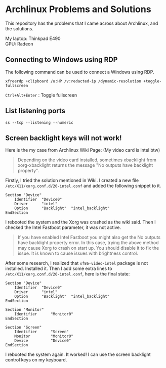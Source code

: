 # Archlinux Problems and Solutions

This repository has the problems that I came across about Archlinux, and the solutions.

My laptop: Thinkpad E490  
GPU: Radeon

## Connecting to Windows using RDP

The following command can be used to connect a Windows using RDP. 

`xfreerdp +clipboard /u:HP /v:redacted-ip /dynamic-resolution +toggle-fullscreen`

`Ctrl+Alt+Enter` : Toggle fullscreen 

## List listening ports

`ss --tcp --listening --numeric`


## Screen backlight keys will not work!

Here is the my case from Archlinux Wiki Page: (My video card is intel btw)

> Depending on the video card installed, sometimes xbacklight from xorg-xbacklight returns the message "No outputs have backlight property".  

Firstly, I tried the solution mentioned in Wiki. I created a new file `/etc/X11/xorg.conf.d/20-intel.conf` and added the following snippet to it.

```
Section "Device"
    Identifier  "Device0" 
    Driver      "intel"
    Option      "Backlight"  "intel_backlight"
EndSection
```

I rebooted the system and the Xorg was crashed as the wiki said. Then I checked the Intel Fastboot parameter, it was not active. 

> If you have enabled Intel Fastboot you might also get the No outputs have backlight property error. In this case, trying the above method may cause Xorg to crash on start up. You should disable it to fix the issue. It is known to cause issues with brightness control.

After some research, I realized that `xf86-video-intel` package is not installed. Installed it. Then I add some extra lines to  `/etc/X11/xorg.conf.d/20-intel.conf`, here is the final state:

```
Section "Device"
    Identifier  "Device0" 
    Driver      "intel"
    Option      "Backlight"  "intel_backlight"
EndSection

Section "Monitor"
    Identifier      "Monitor0"
EndSection

Section "Screen"
    Identifier      "Screen"
    Monitor         "Monitor0"
    Device          "Device0"
EndSection
```

I rebooted the system again. It worked! I can use the screen backlight control keys on my keyboard.
